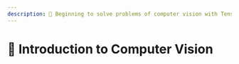 ```yaml
---
description: 🚪 Beginning to solve problems of computer vision with Tensorflow and Keras 
---
```

# 🚪 Introduction to Computer Vision
